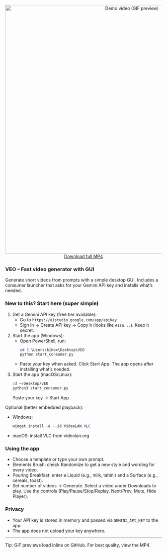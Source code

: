 <p align="center">
  <img src="assets/demo.gif" width="800" alt="Demo video (GIF preview)">
  <br/>
  <a href="assets/demo.mp4">Download full MP4</a>
</p>

### VEO – Fast video generator with GUI
Generate short videos from prompts with a simple desktop GUI. Includes a consumer launcher that asks for your Gemini API key and installs what’s needed.

### New to this? Start here (super simple)
1) Get a Gemini API key (free tier available):
   - Go to `https://aistudio.google.com/app/apikey`
   - Sign in → Create API key → Copy it (looks like `AIza...`). Keep it secret.
2) Start the app (Windows):
   - Open PowerShell, run:
     ```powershell
     cd C:\Users\kikox\Desktop\VEO
     python start_consumer.py
     ```
   - Paste your key when asked. Click Start App. The app opens after installing what’s needed.
3) Start the app (macOS/Linux):
   ```bash
   cd ~/Desktop/VEO
   python3 start_consumer.py
   ```
   Paste your key → Start App.

Optional (better embedded playback):
- Windows:
  ```powershell
  winget install -e --id VideoLAN.VLC
  ```
- macOS: install VLC from videolan.org

### Using the app
- Choose a template or type your own prompt.
- Elements Brush: check Randomize to get a new style and wording for every video.
- Pouring Breakfast: enter a Liquid (e.g., milk, tahini) and a Surface (e.g., cereals, toast).
- Set number of videos → Generate. Select a video under Downloads to play. Use the controls (Play/Pause/Stop/Replay, Next/Prev, Mute, Hide Player).

### Privacy
- Your API key is stored in memory and passed via `GEMINI_API_KEY` to the app.
- The app does not upload your key anywhere.

---
Tip: GIF previews load inline on GitHub. For best quality, view the MP4.
